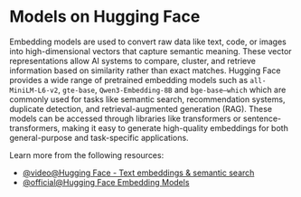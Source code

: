 # Models on Hugging Face
Embedding models are used to convert raw data like text, code, or images into high-dimensional vectors that capture semantic meaning. These vector representations allow AI systems to compare, cluster, and retrieve information based on similarity rather than exact matches. Hugging Face provides a wide range of pretrained embedding models such as `all-MiniLM-L6-v2`, `gte-base`, `Qwen3-Embedding-8B` and `bge-base—which` which are commonly used for tasks like semantic search, recommendation systems, duplicate detection, and retrieval-augmented generation (RAG). These models can be accessed through libraries like transformers or sentence-transformers, making it easy to generate high-quality embeddings for both general-purpose and task-specific applications.

Learn more from the following resources:
- [@video@Hugging Face - Text embeddings & semantic search](https://www.youtube.com/watch?v=OATCgQtNX2o)
- [@official@Hugging Face Embedding Models](https://huggingface.co/models?pipeline_tag=feature-extraction)
